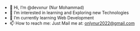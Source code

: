 - 👋 Hi, I’m @devxnur (Nur Mohammad)
- 👀 I’m interested in learning and Exploring new Technologies
- 🌱 I’m currently learning Web Development
- 📫 How to reach me: Just Mail me at: onlynur2022@gmail.com

<!---
devxnur/devxnur is a ✨ special ✨ repository because its `README.md` (this file) appears on your GitHub profile.
You can click the Preview link to take a look at your changes.
--->
